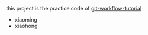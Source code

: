 this project is the practice code of [git-workflow-tutorial](https://github.com/xirong/my-git/blob/master/git-workflow-tutorial.md)


 - xiaoming
 - xiaohong
